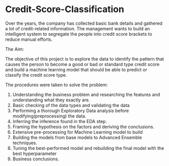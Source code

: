 # Credit-Score-Classification
Over the years, the company has collected basic bank details and gathered a lot of credit-related information. The management wants to build an intelligent system to segregate the people into credit score brackets to reduce manual efforts. 

The Aim:

The objective of this project is to explore the data to identify the pattern that causes the person to become a good or bad or standard type credit score and build a machine learning model that should be able to predict or classify the credit score type.

The procedures were taken to solve the problem:

1. Understanding the business problem and researching the features and understanding what they exactly are.
2. Basic checking of the data types and validating the data
3. Performing a thorough Exploratory Data analysis before modifying(preprocessing) the data.
4. Inferring the inference found in the EDA step.
5. Framing the hypothesis on the factors and deriving the conclusions.
6. Extensive pre-processing for Machine Learning model to build
7. Building the models from base models to Advanced Ensemble techniques.
8. Tuning the best-performed model and rebuilding the final model with the best hyperparameter
9. Business conclusions.
